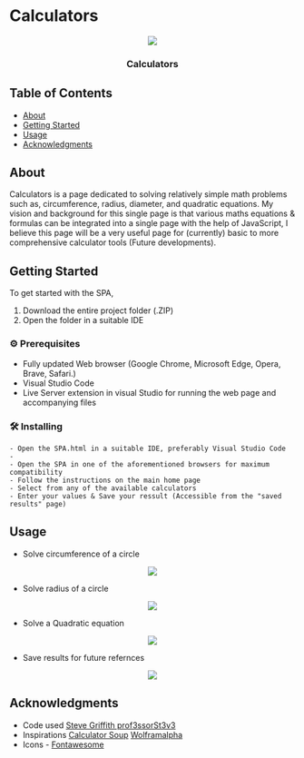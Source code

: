 # Calculators
<p align="center">
 <img src="https://i.pinimg.com/1200x/1a/2a/a0/1a2aa00f7da302fd54fcc44c72aca8a1.jpg"></a>
</p>
<h3 align="center">Calculators</h3>


## Table of Contents

- [About](#about)
- [Getting Started](#getting-started)
- [Usage](#usage)
- [Acknowledgments](#acknowledgments)

## About <a name="about"></a>

Calculators is a page dedicated to solving relatively simple math problems such as, circumference, radius, diameter, and quadratic equations. My vision and background for this single page is that various maths equations & formulas can be integrated into a single page with the help of JavaScript, I believe this page will be a very useful page for (currently) basic to more comprehensive calculator tools (Future developments).

## Getting Started <a name="getting started"></a>

To get started with the SPA, 
1) Download the entire project folder (.ZIP)
2) Open the folder in a suitable IDE

### ⚙️ Prerequisites

- Fully updated Web browser (Google Chrome, Microsoft Edge, Opera, Brave, Safari.)
- Visual Studio Code
- Live Server extension in visual Studio for running the web page and accompanying files


### 🛠️ Installing

```````````````````````````````````````````````````````````````````````````````````````
- Open the SPA.html in a suitable IDE, preferably Visual Studio Code
- 
- Open the SPA in one of the aforementioned browsers for maximum compatibility
- Follow the instructions on the main home page
- Select from any of the available calculators
- Enter your values & Save your ressult (Accessible from the "saved results" page)
```````````````````````````````````````````````````````````````````````````````````````

## Usage <a name="usage"></a>

- Solve circumference of a circle
<p align="center">
 <img src="https://i.pinimg.com/1200x/1a/2a/a0/1a2aa00f7da302fd54fcc44c72aca8a1.jpg"></a>
</p>

- Solve radius of a circle
<p align="center">
 <img src="https://i.pinimg.com/1200x/7e/07/a0/7e07a0e2f4cbf55650194655a2230339.jpg"></a>
</p>

- Solve a Quadratic equation
<p align="center">
 <img src="https://i.pinimg.com/1200x/0d/a7/14/0da714624b86c1979b69ddeac69c78fc.jpg"></a>
</p>

- Save results for future refernces
<p align="center">
 <img src="https://i.pinimg.com/1200x/1c/9f/8f/1c9f8fc5b361a2dfe46d4bd3c36fbe90.jpg"></a>
</p>

## Acknowledgments <a name="acknowledgments"></a>

- Code used <a href="https://gist.github.com/prof3ssorSt3v3">Steve Griffith prof3ssorSt3v3</a>
- Inspirations <a href="https://www.calculatorsoup.com/">Calculator Soup</a> <a href="https://www.wolframalpha.com">Wolframalpha</a>
- Icons - <a href="https://fontawesome.com/">Fontawesome</a>